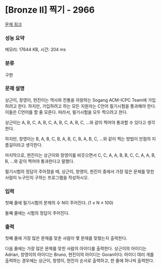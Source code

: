 # [Bronze II] 찍기 - 2966 

[문제 링크](https://www.acmicpc.net/problem/2966) 

### 성능 요약

메모리: 17644 KB, 시간: 204 ms

### 분류

구현

### 문제 설명

<p>상근이, 창영이, 현진이는 역사와 전통을 자랑하는 Sogang ACM-ICPC Team에 가입하려고 한다. 하지만, 가입하려고 하는 모든 지원자는 C언어 필기시험을 통과해야 한다. 이들은 C언어를 할 줄 모른다. 따라서, 필기시험을 모두 찍으려고 한다.</p>

<p>상근이는 A, B, C, A, B, C, A, B, C, A, B, C, ...와 같이 찍어야 통과할 수 있다고 생각한다. </p>

<p>하지만, 창영이는 B, A, B, C, B, A, B, C, B, A, B, C, ...와 같이 찍는 방법이 만점의 지름길이라고 생각한다.</p>

<p>마지막으로, 현진이는 상근이와 창영이를 비웃으면서 C, C, A, A, B, B, C, C, A, A, B, B, ...와 같이 찍어야 통과한다고 말했다.</p>

<p>필기시험의 정답이 주어졌을 때, 상근이, 창영이, 현진이 중에서 가장 많은 문제를 맞힌 사람이 누구인지 구하는 프로그램을 작성하시오.</p>

### 입력 

 <p>첫째 줄에 필기시험의 문제의 수 N이 주어진다. (1 ≤ N ≤ 100)</p>

<p>둘째 줄에는 시험의 정답이 주어진다.</p>

### 출력 

 <p>첫째 줄에 가장 많은 문제를 맞춘 사람이 몇 문제를 맞혔는지 출력한다.</p>

<p>다음 줄에는 가장 많은 문제를 맞힌 사람의 아이디를 출력한다. 상근이의 아이디는 Adrian, 창영이의 아이디는 Bruno, 현진이의 아이디는 Goran이다. 아이디 여러 개를 출력하는 경우에는 상근이, 창영이, 현진이 순서로 출력하고, 한 줄에 하나씩 출력한다.</p>

